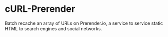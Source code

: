 # cURL-Prerender
Batch recache an array of URLs on Prerender.io, a service to service static HTML to search engines and social networks.
